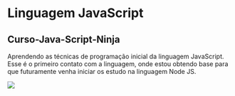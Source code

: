 # Linguagem JavaScript
## Curso-Java-Script-Ninja

Aprendendo as técnicas de programação inicial da linguagem JavaScript.
Esse é o primeiro contato com a linguagem, onde estou obtendo base para que futuramente venha iniciar os estudo na linguagem Node JS. 

![](https://blog.trakto.io/wp-content/uploads/2017/11/studio.gif)
